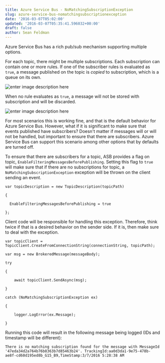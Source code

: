 ```yaml
---
title: Azure Service Bus - NoMatchingSubscriptionException
slug: azure-service-bus-nomatchingsubscriptionexception
date: '2016-03-07T05:02:00'
updated: '2016-03-07T05:35:41.596032+00:00'
draft: false
author: Sean Feldman
---
```

Azure Service Bus has a rich pub/sub mechanism supporting multiple options.

For each topic, there might be multiple subscriptions. Each subscription can contain one or more rules. If one of the subscriber rules is evaluated as `true`, a message published on the topic is _copied_ to subscription, which is a queue on its own.

![enter image description here][1]

When no rule evaluates as `true`, a message will not be stored with subscription and will be discarded.

![enter image description here][2]

For most scenarios this is working fine, and that is the default behavior for Azure Service Bus. However, what if it is significant to make sure that events published have subscribers? Doesn't matter if messages will or will not be handled, but important to ensure that there are subscribers. Azure Service Bus can support this scenario among other options that by defaults are turned off. 

To ensure that there are subscribers for a topic, ASB provides a flag on topic, `EnableFilteringMessagesBeforePublishing`. Setting this flag to `true` will make sure that if there are no subscriptions for topic, a `NoMatchingSubscriptionException` exception will be thrown on the client sending an event.

```
var topicDescription = new TopicDescription(topicPath)
{
  EnableFilteringMessagesBeforePublishing = true
};
```


Client code will be responsible for handling this exception. Therefore, think twice if that is a desired behavior on the sender side. If it is, then make sure to deal with the exception.

	var topicClient = TopicClient.CreateFromConnectionString(connectionString, topicPath);
	var msg = new BrokeredMessage(messageBody);
	try
	{	        
		await topicClient.SendAsync(msg);
	}
	catch (NoMatchingSubscriptionException ex)
	{
		logger.LogError(ex.Message);
	}

Running this code will result in the following message being logged (IDs and timestamp will be different):

```
There is no matching subscription found for the message with MessageId '47eda34d2a764b76b8363b7d85463b24'. TrackingId:aa0d3da1-9e75-478b-ae8f-cd60d195ed8b_G15_B9,TimeStamp:3/7/2016 5:28:38 AM
```

[1]: https://aspblogs.blob.core.windows.net:443/media/sfeldman/2016/topic-subscription.png
[2]: https://aspblogs.blob.core.windows.net:443/media/sfeldman/2016/topic-subscription-empty.png
